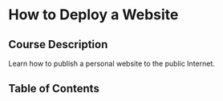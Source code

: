 # How to Deploy a Website 
## Course Description
Learn how to publish a personal website to the public Internet.

## Table of Contents 